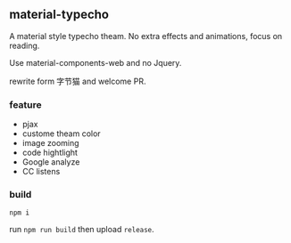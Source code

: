 ## material-typecho

A material style typecho theam.
No extra effects and animations, focus on reading.

Use material-components-web and no Jquery.

rewrite form 字节猫 and welcome PR.

### feature

- pjax
- custome theam color
- image zooming
- code hightlight
- Google analyze
- CC listens

### build
`npm i`

run `npm run build` then upload `release`.